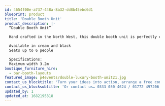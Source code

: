 ```yaml
---
id: 4654f00e-a737-448a-8a32-dd8b45ebc6d1
blueprint: product
title: 'Double Booth Unit'
product_description: |-
  “Double Booth Unit”

  Hand crafted in the North West, this double booth unit is perfectly complemented by our bespoke champagne tables and booth stools for a completed look.

  Available in cream and black
  Seats up to 6 people

  Specifications:
  Maximum width 3.2m
boutique_furniture_hire:
  - bar-booth-layouts
featured_image: p4events/double-luxury-booth-unit21.jpg
contact_us_blocktitle: 'Turn your ideas into action, arrange a free consultation'
contact_us_blocksubtitle: 'Or contact us… 0333 050 4624 / 01772 497206 or email us: info@p4events.co.uk'
updated_by: 1
updated_at: 1682195318
---
```

